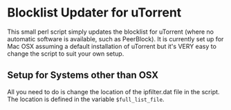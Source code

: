 # Blocklist Updater for uTorrent

This small perl script simply updates the blocklist for uTorrent (where no automatic software is available, such as PeerBlock). It is currently set up for Mac OSX assuming a default installation of uTorrent but it's VERY easy to change the script to suit your own setup.

## Setup for Systems other than OSX

All you need to do is change the location of the ipfilter.dat file in the script. The location is defined in the variable `$full_list_file`.
